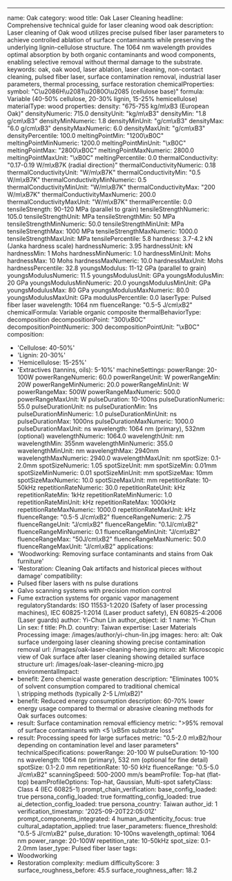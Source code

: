 ---
name: Oak
category: wood
title: Oak Laser Cleaning
headline: Comprehensive technical guide for laser cleaning wood oak
description: Laser cleaning of Oak wood utilizes precise pulsed fiber laser parameters
  to achieve controlled ablation of surface contaminants while preserving the underlying
  lignin-cellulose structure. The 1064 nm wavelength provides optimal absorption by
  both organic contaminants and wood components, enabling selective removal without
  thermal damage to the substrate.
keywords: oak, oak wood, laser ablation, laser cleaning, non-contact cleaning, pulsed
  fiber laser, surface contamination removal, industrial laser parameters, thermal
  processing, surface restoration
chemicalProperties:
  symbol: "C\u2086H\u2081\u2080O\u2085 (cellulose base)"
  formula: Variable (40-50% cellulose, 20-30% lignin, 15-25% hemicellulose)
  materialType: wood
properties:
  density: "675-755 kg/m\xB3 (European Oak)"
  densityNumeric: 715.0
  densityUnit: "kg/m\xB3"
  densityMin: "1.8 g/cm\xB3"
  densityMinNumeric: 1.8
  densityMinUnit: "g/cm\xB3"
  densityMax: "6.0 g/cm\xB3"
  densityMaxNumeric: 6.0
  densityMaxUnit: "g/cm\xB3"
  densityPercentile: 100.0
  meltingPointMin: "1200\xB0C"
  meltingPointMinNumeric: 1200.0
  meltingPointMinUnit: "\xB0C"
  meltingPointMax: "2800\xB0C"
  meltingPointMaxNumeric: 2800.0
  meltingPointMaxUnit: "\xB0C"
  meltingPercentile: 0.0
  thermalConductivity: "0.17-0.19 W/m\xB7K (radial direction)"
  thermalConductivityNumeric: 0.18
  thermalConductivityUnit: "W/m\xB7K"
  thermalConductivityMin: "0.5 W/m\xB7K"
  thermalConductivityMinNumeric: 0.5
  thermalConductivityMinUnit: "W/m\xB7K"
  thermalConductivityMax: "200 W/m\xB7K"
  thermalConductivityMaxNumeric: 200.0
  thermalConductivityMaxUnit: "W/m\xB7K"
  thermalPercentile: 0.0
  tensileStrength: 90-120 MPa (parallel to grain)
  tensileStrengthNumeric: 105.0
  tensileStrengthUnit: MPa
  tensileStrengthMin: 50 MPa
  tensileStrengthMinNumeric: 50.0
  tensileStrengthMinUnit: MPa
  tensileStrengthMax: 1000 MPa
  tensileStrengthMaxNumeric: 1000.0
  tensileStrengthMaxUnit: MPa
  tensilePercentile: 5.8
  hardness: 3.7-4.2 kN (Janka hardness scale)
  hardnessNumeric: 3.95
  hardnessUnit: kN
  hardnessMin: 1 Mohs
  hardnessMinNumeric: 1.0
  hardnessMinUnit: Mohs
  hardnessMax: 10 Mohs
  hardnessMaxNumeric: 10.0
  hardnessMaxUnit: Mohs
  hardnessPercentile: 32.8
  youngsModulus: 11-12 GPa (parallel to grain)
  youngsModulusNumeric: 11.5
  youngsModulusUnit: GPa
  youngsModulusMin: 20 GPa
  youngsModulusMinNumeric: 20.0
  youngsModulusMinUnit: GPa
  youngsModulusMax: 80 GPa
  youngsModulusMaxNumeric: 80.0
  youngsModulusMaxUnit: GPa
  modulusPercentile: 0.0
  laserType: Pulsed fiber laser
  wavelength: 1064 nm
  fluenceRange: "0.5-5 J/cm\xB2"
  chemicalFormula: Variable organic composite
  thermalBehaviorType: decomposition
  decompositionPoint: "300\xB0C"
  decompositionPointNumeric: 300
  decompositionPointUnit: "\xB0C"
composition:
- 'Cellulose: 40-50%'
- 'Lignin: 20-30%'
- 'Hemicellulose: 15-25%'
- 'Extractives (tannins, oils): 5-10%'
machineSettings:
  powerRange: 20-100W
  powerRangeNumeric: 60.0
  powerRangeUnit: W
  powerRangeMin: 20W
  powerRangeMinNumeric: 20.0
  powerRangeMinUnit: W
  powerRangeMax: 500W
  powerRangeMaxNumeric: 500.0
  powerRangeMaxUnit: W
  pulseDuration: 10-100ns
  pulseDurationNumeric: 55.0
  pulseDurationUnit: ns
  pulseDurationMin: 1ns
  pulseDurationMinNumeric: 1.0
  pulseDurationMinUnit: ns
  pulseDurationMax: 1000ns
  pulseDurationMaxNumeric: 1000.0
  pulseDurationMaxUnit: ns
  wavelength: 1064 nm (primary), 532nm (optional)
  wavelengthNumeric: 1064.0
  wavelengthUnit: nm
  wavelengthMin: 355nm
  wavelengthMinNumeric: 355.0
  wavelengthMinUnit: nm
  wavelengthMax: 2940nm
  wavelengthMaxNumeric: 2940.0
  wavelengthMaxUnit: nm
  spotSize: 0.1-2.0mm
  spotSizeNumeric: 1.05
  spotSizeUnit: mm
  spotSizeMin: 0.01mm
  spotSizeMinNumeric: 0.01
  spotSizeMinUnit: mm
  spotSizeMax: 10mm
  spotSizeMaxNumeric: 10.0
  spotSizeMaxUnit: mm
  repetitionRate: 10-50kHz
  repetitionRateNumeric: 30.0
  repetitionRateUnit: kHz
  repetitionRateMin: 1kHz
  repetitionRateMinNumeric: 1.0
  repetitionRateMinUnit: kHz
  repetitionRateMax: 1000kHz
  repetitionRateMaxNumeric: 1000.0
  repetitionRateMaxUnit: kHz
  fluenceRange: "0.5-5 J/cm\xB2"
  fluenceRangeNumeric: 2.75
  fluenceRangeUnit: "J/cm\xB2"
  fluenceRangeMin: "0.1J/cm\xB2"
  fluenceRangeMinNumeric: 0.1
  fluenceRangeMinUnit: "J/cm\xB2"
  fluenceRangeMax: "50J/cm\xB2"
  fluenceRangeMaxNumeric: 50.0
  fluenceRangeMaxUnit: "J/cm\xB2"
applications:
- 'Woodworking: Removing surface contaminants and stains from Oak furniture'
- 'Restoration: Cleaning Oak artifacts and historical pieces without damage'
compatibility:
- Pulsed fiber lasers with ns pulse durations
- Galvo scanning systems with precision motion control
- Fume extraction systems for organic vapor management
regulatoryStandards: ISO 11553-1:2020 (Safety of laser processing machines), IEC 60825-1:2014
  (Laser product safety), EN 60825-4:2006 (Laser guards)
author: Yi-Chun Lin
author_object:
  id: 1
  name: Yi-Chun Lin
  sex: f
  title: Ph.D.
  country: Taiwan
  expertise: Laser Materials Processing
  image: /images/author/yi-chun-lin.jpg
images:
  hero:
    alt: Oak surface undergoing laser cleaning showing precise contamination removal
    url: /images/oak-laser-cleaning-hero.jpg
  micro:
    alt: Microscopic view of Oak surface after laser cleaning showing detailed surface
      structure
    url: /images/oak-laser-cleaning-micro.jpg
environmentalImpact:
- benefit: Zero chemical waste generation
  description: "Eliminates 100% of solvent consumption compared to traditional chemical\
    \ stripping methods (typically 2-5 L/m\xB2)"
- benefit: Reduced energy consumption
  description: 60-70% lower energy usage compared to thermal or abrasive cleaning
    methods for Oak surfaces
outcomes:
- result: Surface contamination removal efficiency
  metric: ">95% removal of surface contaminants with <5 \xB5m substrate loss"
- result: Processing speed for large surfaces
  metric: "0.5-2.0 m\xB2/hour depending on contamination level and laser parameters"
technicalSpecifications:
  powerRange: 20-100 W
  pulseDuration: 10-100 ns
  wavelength: 1064 nm (primary), 532 nm (optional for fine detail)
  spotSize: 0.1-2.0 mm
  repetitionRate: 10-50 kHz
  fluenceRange: "0.5-5.0 J/cm\xB2"
  scanningSpeed: 500-2000 mm/s
  beamProfile: Top-hat (flat-top)
  beamProfileOptions: Top-hat, Gaussian, Multi-spot
  safetyClass: Class 4 (IEC 60825-1)
prompt_chain_verification:
  base_config_loaded: true
  persona_config_loaded: true
  formatting_config_loaded: true
  ai_detection_config_loaded: true
  persona_country: Taiwan
  author_id: 1
  verification_timestamp: '2025-09-20T22:05:01Z'
  prompt_components_integrated: 4
  human_authenticity_focus: true
  cultural_adaptation_applied: true
laser_parameters:
  fluence_threshold: "0.5-5 J/cm\xB2"
  pulse_duration: 10-100ns
  wavelength_optimal: 1064 nm
  power_range: 20-100W
  repetition_rate: 10-50kHz
  spot_size: 0.1-2.0mm
  laser_type: Pulsed fiber laser
tags:
- Woodworking
- Restoration
complexity: medium
difficultyScore: 3
surface_roughness_before: 45.5
surface_roughness_after: 18.2
